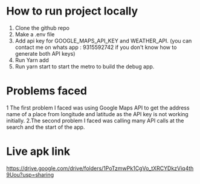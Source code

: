 # How to run project locally
1. Clone the github repo
2. Make a .env file
3. Add api key for GOOGLE_MAPS_API_KEY and WEATHER_API. (you can contact me on whats app : 9315592742 if you don't know how to generate both API keys)
4. Run Yarn add
5. Run yarn start to start the metro to build the debug app.

# Problems faced
1 The first problem I faced was using Google Maps API to get the address name of a place from longitude and latitude as the API key is not working initially.
2.The second problem I faced was calling many API calls at the search and the start of the app.

# Live apk link 

https://drive.google.com/drive/folders/1PoTzmwPk1CgVo_tXRCYDkzViq4th9Uou?usp=sharing

